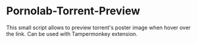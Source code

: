 # Pornolab-Torrent-Preview

This small script allows to preview torrent's poster image when hover over the link.
Can be used with Tampermonkey extension.
